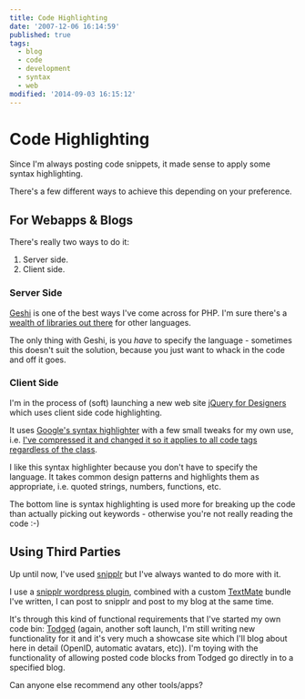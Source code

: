 ```yaml
---
title: Code Highlighting
date: '2007-12-06 16:14:59'
published: true
tags:
  - blog
  - code
  - development
  - syntax
  - web
modified: '2014-09-03 16:15:12'
---
```

# Code Highlighting

Since I'm always posting code snippets, it made sense to apply some syntax highlighting.  

There's a few different ways to achieve this depending on your preference.


<!--more-->

## For Webapps & Blogs

There's really two ways to do it:

1. Server side.
2. Client side.

### Server Side

[Geshi](http://qbnz.com/highlighter/ "GeSHi - Generic Syntax Highlighter") is one of the best ways I've come across for PHP.  I'm sure there's a [wealth of libraries out there](http://www.google.com/search?q=syntax+highlighter) for other languages.

The only thing with Geshi, is you *have* to specify the language - sometimes this doesn't suit the solution, because you just want to whack in the code and off it goes.

### Client Side

I'm in the process of (soft) launching a new web site [jQuery for Designers](http://jqueryfordesigners.com) which uses client side code highlighting.

It uses [Google's syntax highlighter](http://code.google.com/p/syntaxhighlighter/) with a few small tweaks for my own use, i.e. [I've compressed it and changed it so it applies to all code tags regardless of the class](http://jqueryfordesigners.com/wp-content/themes/Skittlish-Theme_1.06_widgets/skittlish/javascripts/prettify.js).  

I like this syntax highlighter because you don't have to specify the language.  It takes common design patterns and highlights them as appropriate, i.e. quoted strings, numbers, functions, etc.

The bottom line is syntax highlighting is used more for breaking up the code than actually picking out keywords - otherwise you're not really reading the code :-)


## Using Third Parties

Up until now, I've used [snipplr](http://snipplr.com/users/remysharp/) but I've always wanted to do more with it.  

I use a [snipplr wordpress plugin](http://snipplr.com/extras/wordpress/), combined with a custom [TextMate](http://macromates.com) bundle I've written, I can post to snipplr and post to my blog at the same time.

It's through this kind of functional requirements that I've started my own code bin: [Todged](http://todged.com) (again, another soft launch, I'm still writing new functionality for it and it's very much a showcase site which I'll blog about here in detail (OpenID, automatic avatars, etc)).  I'm toying with the functionality of allowing posted code blocks from Todged go directly in to a specified blog.


Can anyone else recommend any other tools/apps?
